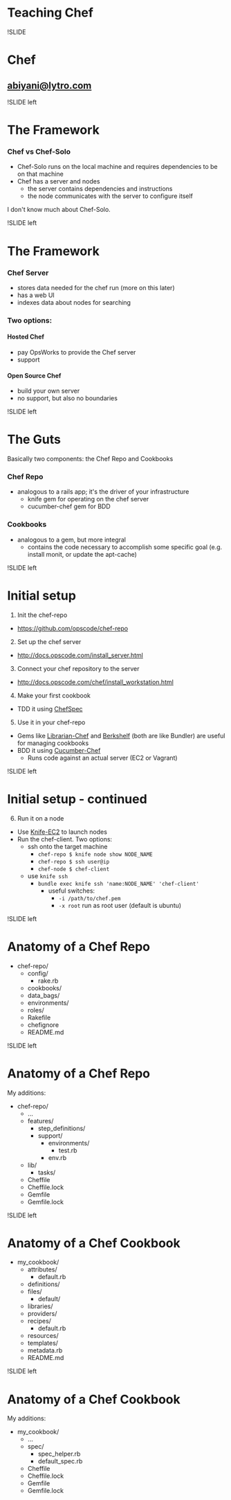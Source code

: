 # Teaching Chef

!SLIDE

# Chef

## abiyani@lytro.com

!SLIDE left

# The Framework

### Chef vs Chef-Solo
* Chef-Solo runs on the local machine and requires dependencies to be on that machine
* Chef has a server and nodes
  * the server contains dependencies and instructions
  * the node communicates with the server to configure itself

I don't know much about Chef-Solo.

!SLIDE left

# The Framework

### Chef Server
* stores data needed for the chef run (more on this later)
* has a web UI
* indexes data about nodes for searching

### Two options:
#### Hosted Chef
* pay OpsWorks to provide the Chef server
* support

#### Open Source Chef
* build your own server
* no support, but also no boundaries

!SLIDE left

# The Guts

Basically two components: the Chef Repo and Cookbooks

### Chef Repo
* analogous to a rails app; it's the driver of your infrastructure
  * knife gem for operating on the chef server
  * cucumber-chef gem for BDD

### Cookbooks
* analogous to a gem, but more integral
  * contains the code necessary to accomplish some specific goal (e.g. install monit, or update the apt-cache)

!SLIDE left

# Initial setup
1. Init the chef-repo
  * https://github.com/opscode/chef-repo
2. Set up the chef server
  * http://docs.opscode.com/install_server.html
3. Connect your chef repository to the server
  * http://docs.opscode.com/chef/install_workstation.html
4. Make your first cookbook
  * TDD it using [ChefSpec](https://github.com/acrmp/chefspec/)
5. Use it in your chef-repo
  * Gems like [Librarian-Chef](https://github.com/applicationsonline/librarian-chef) and [Berkshelf](https://github.com/RiotGames/berkshelf) (both are like Bundler) are useful for managing cookbooks
  * BDD it using [Cucumber-Chef](https://github.com/Atalanta/cucumber-chef/)
      * Runs code against an actual server (EC2 or Vagrant)

!SLIDE left

# Initial setup - continued

6. Run it on a node
  * Use [Knife-EC2](https://github.com/opscode/knife-ec2) to launch nodes
  * Run the chef-client. Two options:
    * ssh onto the target machine
      * `chef-repo $ knife node show NODE_NAME`
      * `chef-repo $ ssh user@ip`
      * `chef-node $ chef-client`
    * use `knife ssh`
      * `bundle exec knife ssh 'name:NODE_NAME' 'chef-client'`
        * useful switches:
          * `-i /path/to/chef.pem`
          * `-x root` run as root user (default is ubuntu)

!SLIDE left

# Anatomy of a Chef Repo

* chef-repo/
  * config/
      * rake.rb
  * cookbooks/
  * data_bags/
  * environments/
  * roles/
  * Rakefile
  * chefignore
  * README.md

!SLIDE left

# Anatomy of a Chef Repo

My additions:
* chef-repo/
  * ...
  * features/
      * step_definitions/
      * support/
          * environments/
              * test.rb
          * env.rb
  * lib/
      * tasks/
  * Cheffile
  * Cheffile.lock
  * Gemfile
  * Gemfile.lock

!SLIDE left

# Anatomy of a Chef Cookbook

* my_cookbook/
  * attributes/
      * default.rb
  * definitions/
  * files/
      * default/
  * libraries/
  * providers/
  * recipes/
      * default.rb
  * resources/
  * templates/
  * metadata.rb
  * README.md

!SLIDE left

# Anatomy of a Chef Cookbook

My additions:
* my_cookbook/
  * ...
  * spec/
      * spec_helper.rb
      * default_spec.rb
  * Cheffile
  * Cheffile.lock
  * Gemfile
  * Gemfile.lock
